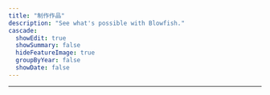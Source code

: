 ```yaml
---
title: "制作作品"
description: "See what's possible with Blowfish."
cascade:
  showEdit: true
  showSummary: false
  hideFeatureImage: true
  groupByYear: false
  showDate: false
---
```


---

